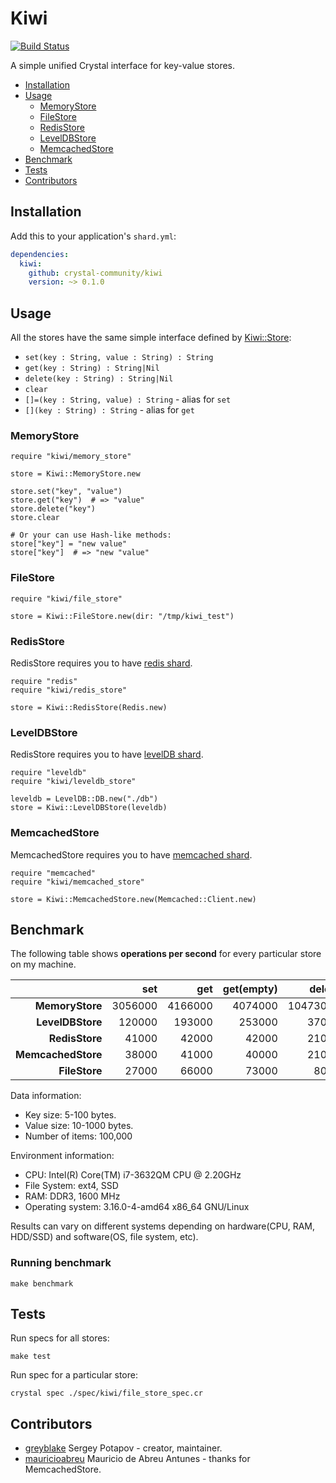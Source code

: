 # Kiwi

[![Build Status](https://travis-ci.org/crystal-community/kiwi.svg?branch=master)](https://travis-ci.org/crystal-community/kiwi)

A simple unified Crystal interface for key-value stores.

* [Installation](#installation)
* [Usage](#usage)
  * [MemoryStore](#memorystore)
  * [FileStore](#filestore)
  * [RedisStore](#redisstore)
  * [LevelDBStore](#leveldbstore)
  * [MemcachedStore](#memcachedstore)
* [Benchmark](#benchmark)
* [Tests](#tests)
* [Contributors](#contributors)

## Installation

Add this to your application's `shard.yml`:

```yaml
dependencies:
  kiwi:
    github: crystal-community/kiwi
    version: ~> 0.1.0
```

## Usage

All the stores have the same simple interface defined by
[Kiwi::Store](https://github.com/greyblake/crystal-kiwi/blob/master/src/kiwi/store.cr):
* `set(key : String, value : String) : String`
* `get(key : String) : String|Nil`
* `delete(key : String) : String|Nil`
* `clear`
* `[]=(key : String, value) : String` - alias for `set`
* `[](key : String) : String` - alias for `get`

### MemoryStore

```crystal
require "kiwi/memory_store"

store = Kiwi::MemoryStore.new

store.set("key", "value")
store.get("key")  # => "value"
store.delete("key")
store.clear

# Or your can use Hash-like methods:
store["key"] = "new value"
store["key"]  # => "new "value"
```

### FileStore

```crystal
require "kiwi/file_store"

store = Kiwi::FileStore.new(dir: "/tmp/kiwi_test")
```

### RedisStore

RedisStore requires you to have [redis shard](https://github.com/stefanwille/crystal-redis).

```crystal
require "redis"
require "kiwi/redis_store"

store = Kiwi::RedisStore(Redis.new)
```

### LevelDBStore

RedisStore requires you to have [levelDB shard](https://github.com/crystal-community/leveldb).

```crystal
require "leveldb"
require "kiwi/leveldb_store"

leveldb = LevelDB::DB.new("./db")
store = Kiwi::LevelDBStore(leveldb)
```

### MemcachedStore

MemcachedStore requires you to have [memcached shard](https://github.com/comandeo/crystal-memcached).

```crystal
require "memcached"
require "kiwi/memcached_store"

store = Kiwi::MemcachedStore.new(Memcached::Client.new)
```

## Benchmark

The following table shows **operations per second** for every particular store on my machine.

|                    | set     | get     | get(empty) | delete   |
| ------------------:| -------:| -------:| ----------:| --------:|
| **MemoryStore**    | 3056000 | 4166000 |    4074000 | 10473000 |
| **LevelDBStore**   |  120000 |  193000 |     253000 |    37000 |
| **RedisStore**     |   41000 |   42000 |      42000 |    21000 |
| **MemcachedStore** |   38000 |   41000 |      40000 |    21000 |
| **FileStore**      |   27000 |   66000 |      73000 |     8000 |

Data information:
* Key size: 5-100 bytes.
* Value size: 10-1000 bytes.
* Number of items: 100,000


Environment information:
* CPU: Intel(R) Core(TM) i7-3632QM CPU @ 2.20GHz
* File System: ext4, SSD
* RAM: DDR3, 1600 MHz
* Operating system: 3.16.0-4-amd64 x86_64 GNU/Linux

Results can vary on different systems depending on hardware(CPU, RAM, HDD/SSD) and software(OS, file system, etc).

### Running benchmark

```
make benchmark
```

## Tests

Run specs for all stores:
```
make test
```

Run spec for a particular store:

```
crystal spec ./spec/kiwi/file_store_spec.cr
```

## Contributors

- [greyblake](https://github.com/greyblake) Sergey Potapov - creator, maintainer.
- [mauricioabreu](https://github.com/mauricioabreu) Mauricio de Abreu Antunes - thanks for MemcachedStore.
